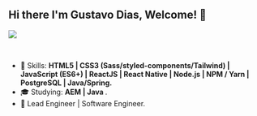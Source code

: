 ## Hi there I'm Gustavo Dias, Welcome! 👋


<p align="left">
  <a href="https://www.linkedin.com/in/gustavodiassilva">
    <img src="https://img.shields.io/badge/-Gustavo%20Dias-6633cc?style=flat-square&logo=Linkedin&logoColor=white&link=https://www.linkedin.com/in/gustavodiassilva" />
  </a>
</p>
<br />

- :rocket: Skills: <strong>HTML5 | CSS3 (Sass/styled-components/Tailwind) | JavaScript (ES6+) | ReactJS | React Native | Node.js | NPM / Yarn | PostgreSQL | Java/Spring.</strong>
- :mortar_board: Studying: <strong> AEM | Java </strong>.
- :briefcase: Lead Engineer | Software Engineer.

<br />
